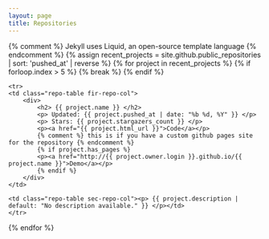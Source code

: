 ```yaml
---
layout: page
title: Repositories
---
```


<div>
{% comment %} Jekyll uses Liquid, an open-source template language {% endcomment %}
{% assign recent_projects = site.github.public_repositories | sort: 'pushed_at' | reverse %}
<table>
{% for project in recent_projects %}
    {% if forloop.index > 5 %}
        {% break %}
    {% endif %}
    
    <tr>
    <td class="repo-table fir-repo-col">
        <div>
            <h2> {{ project.name }} </h2>
            <p> Updated: {{ project.pushed_at | date: "%b %d, %Y" }} </p>
            <p> Stars: {{ project.stargazers_count }} </p>
            <p><a href="{{ project.html_url }}">Code</a></p>
            {% comment %} this is if you have a custom github pages site for the repository {% endcomment %}
            {% if project.has_pages %}
            <p><a href="http://{{ project.owner.login }}.github.io/{{ project.name }}">Demo</a></p>
            {% endif %}
        </div>
    </td>
    
    <td class="repo-table sec-repo-col"><p> {{ project.description | default: "No description available." }} </p></td>
    </tr>
{% endfor %}
</table>
<div>